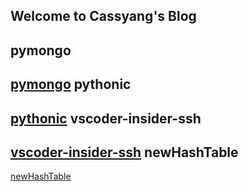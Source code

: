 ## Welcome to Cassyang's Blog

pymongo
---
[pymongo](https://github.com/cassyang/cassyang.github.io/blob/master/pymongo.md)
pythonic
---
[pythonic](https://github.com/cassyang/cassyang.github.io/blob/master/pythonic.md)
vscoder-insider-ssh
---
[vscoder-insider-ssh](https://github.com/cassyang/cassyang.github.io/blob/master/vscode_insider_ssh.md)
newHashTable
---
[newHashTable](https://github.com/cassyang/cassyang.github.io/blob/master/newHashTable.md)
